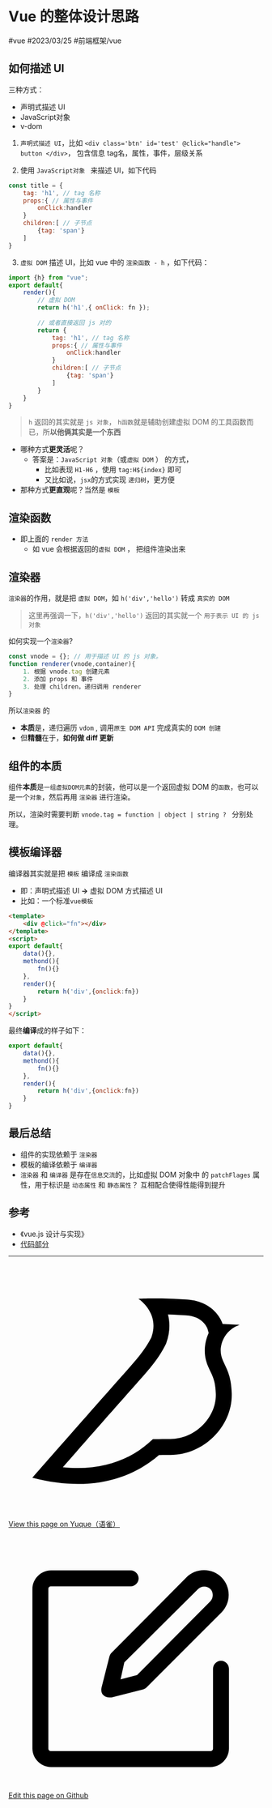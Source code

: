 
# Vue 的整体设计思路

<Badge type="danger">#vue</Badge> <Badge type="warning">#2023/03/25</Badge> <Badge type="warning">#前端框架/vue</Badge> 

## 如何描述 UI

三种方式：
- 声明式描述 UI
- JavaScript对象
- v-dom

1. `声明式描述 UI`，比如 `<div class='btn' id='test' @click="handle"> button </div>`， 包含信息 tag名，属性，事件，层级关系

2. 使用 `JavaScript对象 ` 来描述 UI，如下代码

```javascript
const title = {
	tag: 'h1', // tag 名称
	props:{ // 属性与事件
		onClick:handler
	}
	children:[ // 子节点
		{tag: 'span'}
	]
}
```

3. `虚拟 DOM` 描述 UI，比如 vue 中的 `渲染函数 - h` ，如下代码：

```javascript
import {h} from "vue";
export default{
	render(){
		// 虚拟 DOM
		return h('h1',{ onClick: fn }); 
		
		// 或者直接返回 js 对的
		return {
			tag: 'h1', // tag 名称
			props:{ // 属性与事件
				onClick:handler
			}
			children:[ // 子节点
				{tag: 'span'}
			]
		}
	}
}
```

> `h` 返回的其实就是 `js 对象`， `h函数`就是辅助创建虚拟 DOM 的工具函数而已，所**以他俩其实是一个东西**


- 哪种方式**更灵活**呢？
	- 答案是：`JavaScript 对象`（或`虚拟 DOM` ） 的方式，
		- 比如表现 `H1-H6` ，使用 `tag:H${index}` 即可
		- 又比如说，`jsx`的方式实现 `递归树`，更方便
- 那种方式**更直观**呢？当然是 `模板`

## 渲染函数

- 即上面的 `render 方法`
	- 如 vue 会根据返回的`虚拟 DOM` ， 把组件渲染出来


## 渲染器

`渲染器`的作用，就是把 `虚拟 DOM`，如  `h('div','hello')`  转成 `真实的 DOM` 

> 这里再强调一下，`h('div','hello')` 返回的其实就一个 `用于表示 UI 的 js 对象`

如何实现一个`渲染器`? 

```javascript
const vnode = {}; // 用于描述 UI 的 js 对象。
function renderer(vnode,container){
	1. 根据 vnode.tag 创建元素
	2. 添加 props 和 事件
	3. 处理 children，递归调用 renderer 
}
```

所以`渲染器` 的
- **本质**是，递归遍历 `vdom` , 调用`原生 DOM API` 完成真实的 `DOM 创建`
- 但**精髓**在于，**如何做 diff 更新**

## 组件的本质

组件**本质**是`一组虚拟DOM元素`的封装，他可以是一个返回虚拟 DOM 的`函数`，也可以是一个`对象`，然后再用 `渲染器` 进行渲染。

所以，渲染时需要判断 `vnode.tag = function | object | string ? `  分别处理。

## 模板编译器

编译器其实就是把 `模板` 编译成 `渲染函数` 
- 即：声明式描述 UI  **→**  虚拟 DOM 方式描述 UI
- 比如：一个标准`vue模板`

```html
<template>
	<div @click="fn"></div>
</template>
<script>
export default{
	data(){},
	methond(){
		fn(){}
	},
	render(){
		return h('div',{onclick:fn})
	}
}
</script>
```

最终**编译**成的样子如下：

```javascript
export default{
	data(){},
	methond(){
		fn(){}
	},
	render(){
		return h('div',{onclick:fn})
	}
}
```

## 最后总结

- 组件的实现依赖于 `渲染器`
- 模板的编译依赖于 `编译器`
- `渲染器` 和  `编译器` 是存在`信息交流`的，比如虚拟 DOM 对象中 的 `patchFlages` 属性，用于标识是 `动态属性` 和 `静态属性`？ 互相配合使得性能得到提升

## 参考

- 《vue.js 设计与实现》
- [代码部分](https://github.com/liguwe/code-for-vue-3-book/tree/master/course3-Vue3%20%E7%9A%84%E8%AE%BE%E8%AE%A1%E6%80%9D%E8%B7%AF )


---
<div class="liguwe-doc-footer">
            <div class="liguwe-doc-footer-edit-link">
                <p class="liguwe-doc-footer-p">
                    <svg t="1687912573060" class="icon" viewBox="0 0 1024 1024" version="1.1" xmlns="http://www.w3.org/2000/svg" p-id="1498">
                        <path d="M854.6 370.6c-9.9-39.4 9.9-102.2 73.4-124.4l-67.9-3.6s-25.7-90-143.6-98c-117.8-8.1-194.9-3-195-3 0.1 0 87.4 55.6 52.4 154.7-25.6 52.5-65.8 95.6-108.8 144.7-1.3 1.3-2.5 2.6-3.5 3.7C319.4 605 96 860 96 860c245.9 64.4 410.7-6.3 508.2-91.1 20.5-0.2 35.9-0.3 46.3-0.3 135.8 0 250.6-117.6 245.9-248.4-3.2-89.9-31.9-110.2-41.8-149.6z m-204.1 334c-10.6 0-26.2 0.1-46.8 0.3l-23.6 0.2-17.8 15.5c-47.1 41-104.4 71.5-171.4 87.6-52.5 12.6-110 16.2-172.7 9.6 18-20.5 36.5-41.6 55.4-63.1 92-104.6 173.8-197.5 236.9-268.5l1.4-1.4 1.3-1.5c4.1-4.6 20.6-23.3 24.7-28.1 9.7-11.1 17.3-19.9 24.5-28.6 30.7-36.7 52.2-67.8 69-102.2l1.6-3.3 1.2-3.4c13.7-38.8 15.4-76.9 6.2-112.8 22.5 0.7 46.5 1.9 71.7 3.6 33.3 2.3 55.5 12.9 71.1 29.2 5.8 6 10.2 12.5 13.4 18.7 1 2 1.7 3.6 2.3 5l5 17.7c-15.7 34.5-19.9 73.3-11.4 107.2 3 11.8 6.9 22.4 12.3 34.4 2.1 4.7 9.5 20.1 11 23.3 10.3 22.7 15.4 43 16.7 78.7 3.3 94.6-82.7 181.9-182 181.9z"
                              p-id="1499" ></path>
                    </svg>
                    <a href="https://www.yuque.com/liguwe/post/29a73693-d417-57af-bb3a-6efd95b22d93" target="_blank" class="liguwe-doc-footer-edit-link-a">
                        View this page on Yuque（语雀）
                    </a>
                </p>
                <p class="liguwe-doc-footer-p">
                    <svg t="1687913054251" class="icon" viewBox="0 0 1024 1024" version="1.1" xmlns="http://www.w3.org/2000/svg" p-id="5173"><path d="M853.333333 501.333333c-17.066667 0-32 14.933333-32 32v320c0 6.4-4.266667 10.666667-10.666666 10.666667H170.666667c-6.4 0-10.666667-4.266667-10.666667-10.666667V213.333333c0-6.4 4.266667-10.666667 10.666667-10.666666h320c17.066667 0 32-14.933333 32-32s-14.933333-32-32-32H170.666667c-40.533333 0-74.666667 34.133333-74.666667 74.666666v640c0 40.533333 34.133333 74.666667 74.666667 74.666667h640c40.533333 0 74.666667-34.133333 74.666666-74.666667V533.333333c0-17.066667-14.933333-32-32-32z"  p-id="5174"></path><path d="M405.333333 484.266667l-32 125.866666c-2.133333 10.666667 0 23.466667 8.533334 29.866667 6.4 6.4 14.933333 8.533333 23.466666 8.533333h8.533334l125.866666-32c6.4-2.133333 10.666667-4.266667 14.933334-8.533333l300.8-300.8c38.4-38.4 38.4-102.4 0-140.8-38.4-38.4-102.4-38.4-140.8 0L413.866667 469.333333c-4.266667 4.266667-6.4 8.533333-8.533334 14.933334z m59.733334 23.466666L761.6 213.333333c12.8-12.8 36.266667-12.8 49.066667 0 12.8 12.8 12.8 36.266667 0 49.066667L516.266667 558.933333l-66.133334 17.066667 14.933334-68.266667z"  p-id="5175"></path></svg>
                    <a href="https://github.com/liguwe/liguwe.github.io/blob/master/docs/29a73693-d417-57af-bb3a-6efd95b22d93.md" target="_blank" class="liguwe-doc-footer-edit-link-a">Edit this page on Github</a>
                </p>
            </div>
            <div id="liguwe-comment"></div></div>